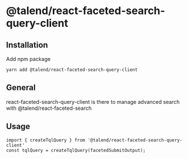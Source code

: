 # @talend/react-faceted-search-query-client

## Installation

Add npm package

`yarn add @talend/react-faceted-search-query-client`

## General

react-faceted-search-query-client is there to manage advanced search with @talend/react-faceted-search

## Usage

```
import { createTqlQuery } from '@talend/react-faceted-search-query-client'
const tqlQuery = createTqlQuery(facetedSubmitOutput);
```
